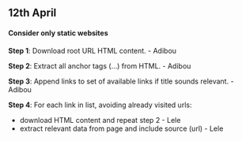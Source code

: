 ## 12th April

#### Consider only static websites

**Step 1**: Download root URL HTML content. - Adibou

**Step 2**: Extract all anchor tags (<a>...</a>) from HTML. - Adibou

**Step 3**: Append links to set of available links if title sounds relevant. - Adibou

**Step 4**: For each link in list, avoiding already visited urls:
  * download HTML content and repeat step 2 - Lele
  * extract relevant data from page and include source (url) - Lele
